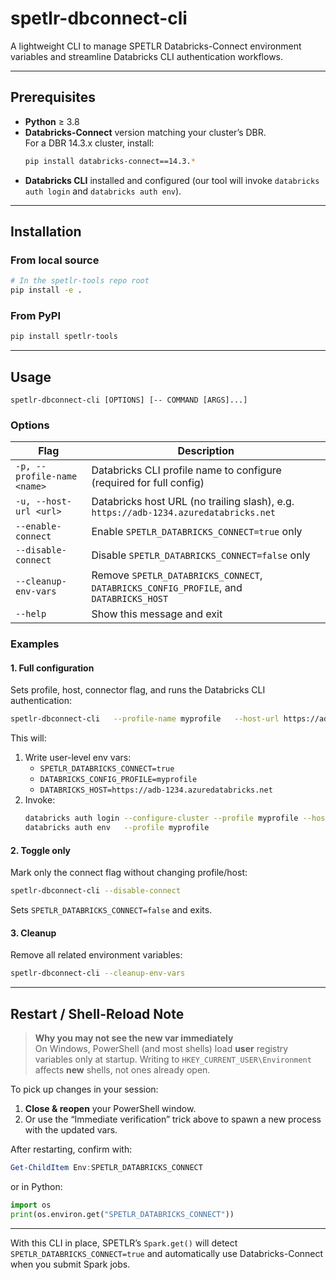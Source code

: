 # spetlr-dbconnect-cli

A lightweight CLI to manage SPETLR Databricks-Connect environment variables and streamline Databricks CLI authentication workflows.

---

## Prerequisites

- **Python** ≥ 3.8  
- **Databricks-Connect** version matching your cluster’s DBR.  
  For a DBR 14.3.x cluster, install:
  ```bash
  pip install databricks-connect==14.3.*
  ```
- **Databricks CLI** installed and configured (our tool will invoke `databricks auth login` and `databricks auth env`).

---

## Installation

### From local source
```bash
# In the spetlr-tools repo root
pip install -e .
```

### From PyPI
```bash
pip install spetlr-tools
```

---

## Usage

```
spetlr-dbconnect-cli [OPTIONS] [-- COMMAND [ARGS]...]
```

### Options

| Flag                                   | Description                                                                                     |
|----------------------------------------|-------------------------------------------------------------------------------------------------|
| `-p, --profile-name <name>`            | Databricks CLI profile name to configure (required for full config)                             |
| `-u, --host-url <url>`                 | Databricks host URL (no trailing slash), e.g. `https://adb-1234.azuredatabricks.net`           |
| `--enable-connect`                     | Enable `SPETLR_DATABRICKS_CONNECT=true` only                                                    |
| `--disable-connect`                    | Disable `SPETLR_DATABRICKS_CONNECT=false` only                                                  |
| `--cleanup-env-vars`                   | Remove `SPETLR_DATABRICKS_CONNECT`, `DATABRICKS_CONFIG_PROFILE`, and `DATABRICKS_HOST`          |
| `--help`                               | Show this message and exit                                                                     |

### Examples

#### 1. Full configuration  
Sets profile, host, connector flag, and runs the Databricks CLI authentication:
```bash
spetlr-dbconnect-cli   --profile-name myprofile   --host-url https://adb-1234.azuredatabricks.net   --enable-connect
```
This will:
1. Write user-level env vars:
   - `SPETLR_DATABRICKS_CONNECT=true`
   - `DATABRICKS_CONFIG_PROFILE=myprofile`
   - `DATABRICKS_HOST=https://adb-1234.azuredatabricks.net`
2. Invoke:
   ```bash
   databricks auth login --configure-cluster --profile myprofile --host https://adb-1234.azuredatabricks.net
   databricks auth env   --profile myprofile
   ```

#### 2. Toggle only  
Mark only the connect flag without changing profile/host:
```bash
spetlr-dbconnect-cli --disable-connect
```
Sets `SPETLR_DATABRICKS_CONNECT=false` and exits.

#### 3. Cleanup  
Remove all related environment variables:
```bash
spetlr-dbconnect-cli --cleanup-env-vars
```

---

## Restart / Shell-Reload Note

> **Why you may not see the new var immediately**  
> On Windows, PowerShell (and most shells) load **user** registry variables only at startup. Writing to `HKEY_CURRENT_USER\Environment` affects **new** shells, not ones already open.

To pick up changes in your session:

1. **Close & reopen** your PowerShell window.  
2. Or use the “Immediate verification” trick above to spawn a new process with the updated vars.

After restarting, confirm with:
```powershell
Get-ChildItem Env:SPETLR_DATABRICKS_CONNECT
```
or in Python:
```python
import os
print(os.environ.get("SPETLR_DATABRICKS_CONNECT"))
```

---

With this CLI in place, SPETLR’s `Spark.get()` will detect `SPETLR_DATABRICKS_CONNECT=true` and automatically use Databricks-Connect when you submit Spark jobs.
